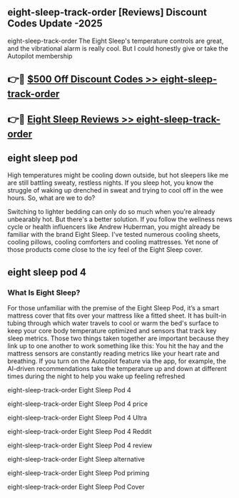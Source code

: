 ## eight-sleep-track-order [Reviews​] Discount Codes Update -2025

eight-sleep-track-order The Eight Sleep's temperature controls are great, and the vibrational alarm is really cool. But I could honestly give or take the Autopilot membership

## 👉🔴 [$500 Off Discount Codes >> eight-sleep-track-order](http://download.freeplayer.one?title=eight-sleep-track-order&ref=18-ES)

## 👉🔴 [Eight Sleep Reviews >> eight-sleep-track-order](http://download.freeplayer.one?title=eight-sleep-track-order&ref=18-ES)

## eight sleep pod

High temperatures might be cooling down outside, but hot sleepers like me are still battling sweaty, restless nights. If you sleep hot, you know the struggle of waking up drenched in sweat and trying to cool off in the wee hours. So, what are we to do?

Switching to lighter bedding can only do so much when you're already unbearably hot. But there's a better solution. If you follow the wellness news cycle or health influencers like Andrew Huberman, you might already be familiar with the brand Eight Sleep. I've tested numerous cooling sheets, cooling pillows, cooling comforters and cooling mattresses. Yet none of those products come close to the icy feel of the Eight Sleep cover.

## eight sleep pod 4

### What Is Eight Sleep?

For those unfamiliar with the premise of the Eight Sleep Pod, it’s a smart mattress cover that fits over your mattress like a fitted sheet. It has built-in tubing through which water travels to cool or warm the bed's surface to keep your core body temperature optimized and sensors that track key sleep metrics. Those two things taken together are important because they link up to one another to work something like this: You hit the hay and the mattress sensors are constantly reading metrics like your heart rate and breathing. If you turn on the Autopilot feature via the app, for example, the AI-driven recommendations take the temperature up and down at different times during the night to help you wake up feeling refreshed

eight-sleep-track-order Eight Sleep Pod 4

eight-sleep-track-order Eight Sleep Pod 4 price

eight-sleep-track-order Eight Sleep Pod 4 Ultra

eight-sleep-track-order Eight Sleep Pod 4 Reddit

eight-sleep-track-order Eight Sleep Pod 4 review

eight-sleep-track-order Eight Sleep alternative

eight-sleep-track-order Eight Sleep Pod priming

eight-sleep-track-order Eight Sleep Pod Cover